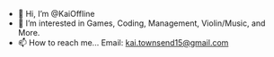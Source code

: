 - 👋 Hi, I’m @KaiOffline
- 👀 I’m interested in Games, Coding, Management, Violin/Music, and More.
- 📫 How to reach me...
      Email: kai.townsend15@gmail.com
      
